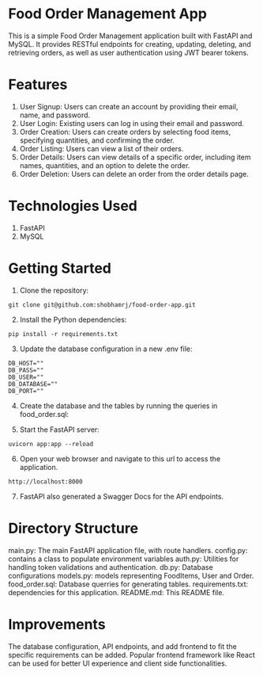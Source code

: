 # Food Order Management App
This is a simple Food Order Management application built with FastAPI and MySQL. It provides RESTful endpoints for creating, updating, deleting, and retrieving orders, as well as user authentication using JWT bearer tokens.

# Features
1. User Signup: Users can create an account by providing their email, name, and password.
2. User Login: Existing users can log in using their email and password.
3. Order Creation: Users can create orders by selecting food items, specifying quantities, and confirming the order.
4. Order Listing: Users can view a list of their orders.
5. Order Details: Users can view details of a specific order, including item names, quantities, and an option to delete the order.
6. Order Deletion: Users can delete an order from the order details page.

# Technologies Used
1. FastAPI
2. MySQL

# Getting Started
1. Clone the repository:
```
git clone git@github.com:shobhamrj/food-order-app.git
```
2. Install the Python dependencies:
```
pip install -r requirements.txt
```
3. Update the database configuration in a new .env file:
```
DB_HOST=""
DB_PASS=""
DB_USER=""
DB_DATABASE=""
DB_PORT=""

```
4. Create the database and the tables by running the queries in food_order.sql:

5. Start the FastAPI server:
```
uvicorn app:app --reload
```
6. Open your web browser and navigate to this url to access the application.
```
http://localhost:8000
```
7. FastAPI also generated a Swagger Docs for the API endpoints.

# Directory Structure
main.py: The main FastAPI application file, with route handlers.
config.py: contains a class to populate environment variables
auth.py: Utilities for handling token validations and authentication.
db.py: Database configurations
models.py: models representing FoodItems, User and Order.
food_order.sql: Database querries for generating tables.
requirements.txt: dependencies for this application.
README.md: This README file.

# Improvements
The database configuration, API endpoints, and add frontend to fit the specific requirements can be added.
Popular frontend framework like React can be used for better UI experience and client side functionalities.
